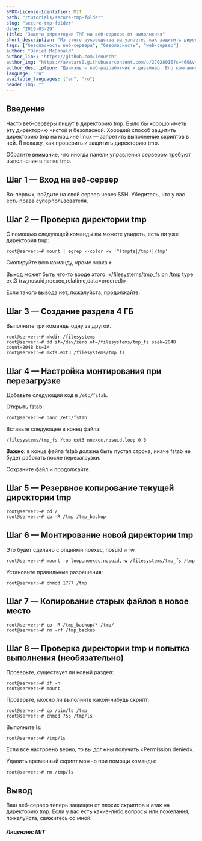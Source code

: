 ```yaml
---
SPDX-License-Identifier: MIT
path: "/tutorials/secure-tmp-folder"
slug: "secure-tmp-folder"
date: "2019-03-29"
title: "Защита директории TMP на веб-сервере от выполнения"
short_description: "Из этого руководства вы узнаете, как защитить директорию tmp на веб-сервере от выполнения скриптов"
tags: ["безопасность веб-сервера", "безопасность", "web-сервер"]
author: "Daniel McDonald"
author_link: "https://github.com/lenusch"
author_img: "https://avatars0.githubusercontent.com/u/27028016?s=460&v=4"
author_description: "Даниэль — веб-разработчик и дизайнер. Его компания была основана в 2013 году"
language: "ru"
available_languages: ["en", "ru"]
header_img: ""
---
```



## Введение

Часто веб-серверы пишут в директорию tmp. Было бы хорошо иметь эту директорию чистой и безопасной.
Хороший способ защитить директорию tmp на машине linux — запретить выполнение скриптов в ней. Я покажу, как проверить и защитить директорию tmp.

Обратите внимание, что иногда панели управления сервером требуют выполнения в папке tmp.

## Шаг 1 — Вход на веб-сервер

Во-первых, войдите на свой сервер через SSH.
Убедитесь, что у вас есть права суперпользователя.

## Шаг 2 — Проверка директории tmp

С помощью следующей команды вы можете увидеть, есть ли уже директория tmp:

```console
root@server:~# mount | egrep --color -w '^(tmpfs|/tmp)|/tmp'
```

Скопируйте всю команду, кроме знака `#`.

Выход может быть что-то вроде этого: «/filesystems/tmp_fs on /tmp type ext3 (rw,nosuid,noexec,relatime,data=ordered)»

Если такого вывода нет, пожалуйста, продолжайте.

## Шаг 3 — Создание раздела 4 ГБ

Выполните три команды одну за другой.

```console
root@server:~# mkdir /filesystems
root@server:~# dd if=/dev/zero of=/filesystems/tmp_fs seek=2048 count=2048 bs=1M
root@server:~# mkfs.ext3 /filesystems/tmp_fs
```

## Шаг 4 — Настройка монтирования при перезагрузке

Добавьте следующий код в `/etc/fstab`.

Открыть fstab:

```console
root@server:~# nano /etc/fstab
```

Вставьте следующее в конец файла:

```fstab
/filesystems/tmp_fs /tmp ext3 noexec,nosuid,loop 0 0
```

**Важно**: в конце файла fstab должна быть пустая строка, иначе fstab не будет работать после перезагрузки.

Сохраните файл и продолжайте.

## Шаг 5 — Резервное копирование текущей директории tmp

```console
root@server:~# cd /
root@server:~# cp -R /tmp /tmp_backup
```

## Шаг 6 — Монтирование новой директории tmp

Это будет сделано с опциями noexec, nosuid и rw.

```console
root@server:~# mount -o loop,noexec,nosuid,rw /filesystems/tmp_fs /tmp
```

Установите правильные разрешения:

```console
root@server:~# chmod 1777 /tmp
```

## Шаг 7 — Копирование старых файлов в новое место

```console
root@server:~# cp -R /tmp_backup/* /tmp/
root@server:~# rm -rf /tmp_backup
```

## Шаг 8 — Проверка директории tmp и попытка выполнения (необязательно)

Проверьте, существует ли новый раздел:

```console
root@server:~# df -h
root@server:~# mount
```

Проверьте, можно ли выполнить какой-нибудь скрипт:

```console
root@server:~# cp /bin/ls /tmp
root@server:~# chmod 755 /tmp/ls
```

Выполните ls:

```console
root@server:~# /tmp/ls
```

Если все настроено верно, то вы должны получить «Permission denied».

Удалить временный скрипт можно при помощи команды:

```console
root@server:~# rm /tmp/ls
```

## Вывод

Ваш веб-сервер теперь защищен от плохих скриптов и атак на директорию tmp. Если у вас есть какие-либо вопросы или пожелания, пожалуйста, свяжитесь со мной.

##### Лицензия: MIT

<!---

Contributor's Certificate of Origin

By making a contribution to this project, I certify that:

(a) The contribution was created in whole or in part by me and I have
    the right to submit it under the license indicated in the file; or

(b) The contribution is based upon previous work that, to the best of my
    knowledge, is covered under an appropriate license and I have the
    right under that license to submit that work with modifications,
    whether created in whole or in part by me, under the same license
    (unless I am permitted to submit under a different license), as
    indicated in the file; or

(c) The contribution was provided directly to me by some other person
    who certified (a), (b) or (c) and I have not modified it.

(d) I understand and agree that this project and the contribution are
    public and that a record of the contribution (including all personal
    information I submit with it, including my sign-off) is maintained
    indefinitely and may be redistributed consistent with this project
    or the license(s) involved.

Signed-off-by: Daniel McDonald - mail@danielmcdonald.de

-->
